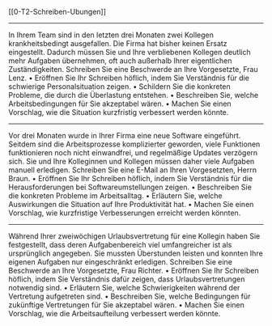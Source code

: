 [[0-T2-Schreiben-Ubungen]]

---

In Ihrem Team sind in den letzten drei Monaten zwei Kollegen krankheitsbedingt ausgefallen. Die Firma hat bisher keinen Ersatz eingestellt. Dadurch müssen Sie und Ihre verbliebenen Kollegen deutlich mehr Aufgaben übernehmen, oft auch außerhalb Ihrer eigentlichen Zuständigkeiten. Schreiben Sie eine Beschwerde an Ihre Vorgesetzte, Frau Lenz.
	•	Eröffnen Sie Ihr Schreiben höflich, indem Sie Verständnis für die schwierige Personalsituation zeigen.
	•	Schildern Sie die konkreten Probleme, die durch die Überlastung entstehen.
	•	Beschreiben Sie, welche Arbeitsbedingungen für Sie akzeptabel wären.
	•	Machen Sie einen Vorschlag, wie die Situation kurzfristig verbessert werden könnte.

---

Vor drei Monaten wurde in Ihrer Firma eine neue Software eingeführt. Seitdem sind die Arbeitsprozesse komplizierter geworden, viele Funktionen funktionieren noch nicht einwandfrei, und regelmäßige Updates verzögern sich. Sie und Ihre Kolleginnen und Kollegen müssen daher viele Aufgaben manuell erledigen. Schreiben Sie eine E-Mail an Ihren Vorgesetzten, Herrn Braun.
	•	Eröffnen Sie Ihr Schreiben höflich, indem Sie Verständnis für die Herausforderungen bei Softwareumstellungen zeigen.
	•	Beschreiben Sie die konkreten Probleme im Arbeitsalltag.
	•	Erläutern Sie, welche Auswirkungen die Situation auf Ihre Produktivität hat.
	•	Machen Sie einen Vorschlag, wie kurzfristige Verbesserungen erreicht werden könnten.

---

Während Ihrer zweiwöchigen Urlaubsvertretung für eine Kollegin haben Sie festgestellt, dass deren Aufgabenbereich viel umfangreicher ist als ursprünglich angegeben. Sie mussten Überstunden leisten und konnten Ihre eigenen Aufgaben nur eingeschränkt erledigen. Schreiben Sie eine Beschwerde an Ihre Vorgesetzte, Frau Richter.
	•	Eröffnen Sie Ihr Schreiben höflich, indem Sie Verständnis dafür zeigen, dass Urlaubsvertretungen notwendig sind.
	•	Erläutern Sie, welche Schwierigkeiten während der Vertretung aufgetreten sind.
	•	Beschreiben Sie, welche Bedingungen für zukünftige Vertretungen für Sie akzeptabel wären.
	•	Machen Sie einen Vorschlag, wie die Arbeitsaufteilung verbessert werden könnte.